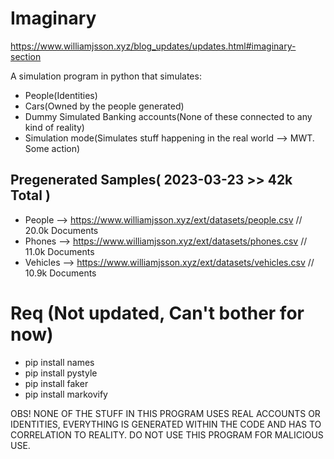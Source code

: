 # Imaginary

https://www.williamjsson.xyz/blog_updates/updates.html#imaginary-section

A simulation program in python that simulates:
- People(Identities)
- Cars(Owned by the people generated)
- Dummy Simulated Banking accounts(None of these connected to any kind of reality)
- Simulation mode(Simulates stuff happening in the real world --> MWT. Some action)

## Pregenerated Samples( 2023-03-23 >> 42k Total )
- People    --> https://www.williamjsson.xyz/ext/datasets/people.csv // 20.0k Documents
- Phones    --> https://www.williamjsson.xyz/ext/datasets/phones.csv // 11.0k Documents
- Vehicles --> https://www.williamjsson.xyz/ext/datasets/vehicles.csv // 10.9k Documents

# Req (Not updated, Can't bother for now)
- pip install names
- pip install pystyle
- pip install faker
- pip install markovify


OBS! NONE OF THE STUFF IN THIS PROGRAM USES REAL ACCOUNTS OR IDENTITIES, EVERYTHING IS GENERATED WITHIN THE CODE AND HAS TO CORRELATION TO REALITY. DO NOT USE THIS PROGRAM FOR MALICIOUS USE.
<br>
